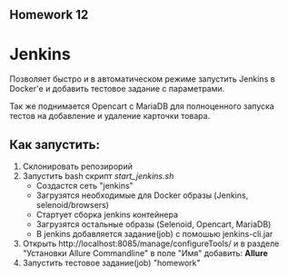 ## Homework 12
# Jenkins
Позволяет быстро и в автоматическом режиме запустить Jenkins в Docker'e и добавить тестовое задание с параметрами.

Так же поднимается Opencart c MariaDB для полноценного запуска тестов на добавление и удаление карточки товара.

## Как запустить:
1) Склонировать репозирорий
2) Запустить bash скрипт *start_jenkins.sh*
    - Создастся сеть "jenkins"
    - Загрузятся необходимые для Docker образы (Jenkins, selenoid/browsers)
    - Стартует сборка jenkins контейнера
    - Загрузятся остальные образы (Selenoid, Opencart, MariaDB)
    - В jenkins добавляется задание(job) с помошью jenkins-cli.jar
3) Открыть http://localhost:8085/manage/configureTools/ и в разделе "Установки Allure Commandline" в поле "Имя" добавить: **Allure**
4) Запустить тестовое задание(job) "homework"